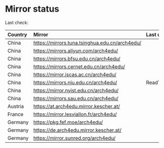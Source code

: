 <script src="./time.js"></script>
# Mirror status
Last check: <script type="text/javascript">localize(1712301410.8439336);</script>

|Country|Mirror|Last update|
|:------|:-----|:----------|
|China|https://mirrors.tuna.tsinghua.edu.cn/arch4edu/|<script type="text/javascript">localize(1712255543);</script>|
|China|https://mirrors.aliyun.com/arch4edu/|<script type="text/javascript">localize(1712255543);</script>|
|China|https://mirrors.bfsu.edu.cn/arch4edu/|<script type="text/javascript">localize(1712255543);</script>|
|China|https://mirrors.cernet.edu.cn/arch4edu/|<script type="text/javascript">localize(1712298726);</script>|
|China|https://mirror.iscas.ac.cn/arch4edu/|<script type="text/javascript">localize(1712298726);</script>|
|China|https://mirrors.nju.edu.cn/arch4edu/|ReadTimeout|
|China|https://mirror.nyist.edu.cn/arch4edu/|<script type="text/javascript">localize(1712255543);</script>|
|China|https://mirrors.sau.edu.cn/arch4edu/|<script type="text/javascript">localize(1712255543);</script>|
|Austria|https://at.arch4edu.mirror.kescher.at/|<script type="text/javascript">localize(1712255543);</script>|
|France|https://mirror.lesviallon.fr/arch4edu/|<script type="text/javascript">localize(1712255543);</script>|
|Germany|https://pkg.fef.moe/arch4edu/|<script type="text/javascript">localize(1712255543);</script>|
|Germany|https://de.arch4edu.mirror.kescher.at/|<script type="text/javascript">localize(1712255543);</script>|
|Germany|https://mirror.sunred.org/arch4edu/|<script type="text/javascript">localize(1712255543);</script>|

<script src="./tablefilter/tablefilter.js"></script>
<script src="./table.js"></script>